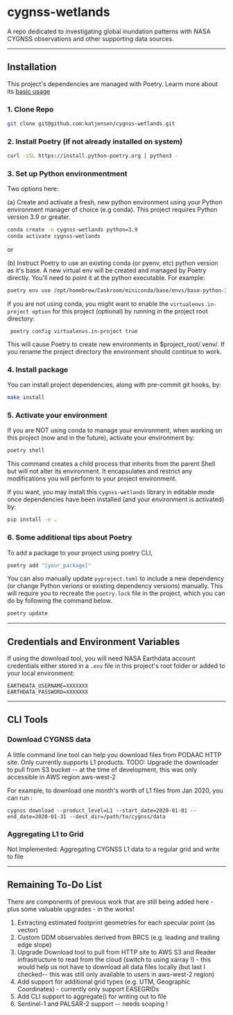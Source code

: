 # cygnss-wetlands
A repo dedicated to investigating global inundation patterns with NASA CYGNSS observations and other supporting data sources.

---
## Installation

This project's dependencies are managed with Poetry. Learm more about its [basic usage](https://python-poetry.org/docs/basic-usage/)

### 1. Clone Repo
```bash
git clone git@github.com:katjensen/cygnss-wetlands.git
```

### 2. Install Poetry (if not already installed on system) 
```bash
curl -sSL https://install.python-poetry.org | python3 -
```

### 3. Set up Python environmentment
Two options here:

(a) Create and activate a fresh, new python environment using your Python environment manager of choice (e.g conda). This project requires Python version 3.9 or greater.

```bash
conda create -n cygnss-wetlands python=3.9
conda activate cygnss-wetlands
```

 or 

(b) Instruct Poetry to use an existing conda (or pyenv, etc) python version as it's base. A new virtual env will be created and managed by Poetry directly. You'll need to point it at the python executable. For example:  

```bash
poetry env use /opt/homebrew/Caskroom/miniconda/base/envs/base-python-3.9/bin/python3
```

If you are not using conda, you might want to enable the `virtualenvs.in-project option` for this project (optional) by running in the project root directory:
```
 poetry config virtualenvs.in-project true
```

This will cause Poetry to create new environments in $project_root/.venv/. If you rename the project directory the environment should continue to work.

### 4. Install package

You can install project dependencies, along with pre-commit git hooks, by:
```bash
make install
```

### 5. Activate your environment
If you are NOT using conda to manage your environment, when working on this project (now and in the future), activate your environment by:
```bash
poetry shell
```
This command creates a child process that inherits from the parent Shell but will not alter its environment. It encapsulates and restrict any modifications you will perform to your project environment.

If you want, you may install this `cygnss-wetlands` library in editable mode once dependencies have been installed (and your environment is activated) by:
```bash
pip install -e .
```

### 6. Some additional tips about Poetry
To add a package to your project using poetry CLI,
```bash
poetry add "[your_package]"
```

You can also manually update `pyproject.toml` to include a new dependency (or change Python verions or existing dependency versions) manually. This will require you to recreate the `poetry.lock` file in the project, which you can do by following the command below. 
```bash
poetry update
```

---
## Credentials and Environment Variables
If using the download tool, you will need NASA Earthdata account credentials either stored in a `.env` file in this project's root folder or added to your local environment:

```
EARTHDATA_USERNAME=XXXXXXX
EARTHDATA_PASSWORD=XXXXXXX
```

---
## CLI Tools

### Download CYGNSS data
A little command line tool can help you download files from PODAAC HTTP site. Only currently supports L1 products.
TODO: Upgrade the downloader to pull from S3 bucket -- at the time of development, this was only accessible in AWS region aws-west-2

For example, to download one month's worth of L1 files from Jan 2020, you can run :
```
cygnss download --product_level=L1 --start_date=2020-01-01 --end_date=2020-01-31 --dest_dir=/path/to/cygnss/data
```

### Aggregating L1 to Grid
Not Implemented: Aggregating CYGNSS L1 data to a regular grid and write to file

---
## Remaining To-Do List
There are components of previous work that are still being added here - plus some valuable upgrades - in the works!

1. Extracting estimated footprint geometries for each specular point (as vector)
2. Custom DDM observables derived from BRCS (e.g. leading and trailing edge slope)
3. Upgrade Download tool to pull from HTTP site to AWS S3 and Reader infrastructure to read from the cloud (switch to using xarray !) - this would help us not have to download all data files locally (but last I checked-- this was still only available to users in aws-west-2 region)
4. Add support for additional grid types (e.g. UTM, Geographic Coordinates) - currently only support EASEGRIDs
5. Add CLI support to aggregate() for writing out to file
6. Sentinel-1 and PALSAR-2 support -- needs scoping !
